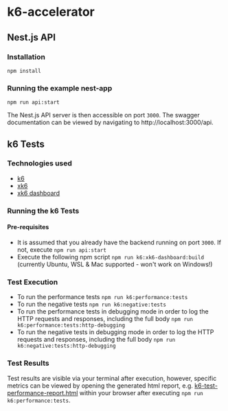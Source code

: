 # k6-accelerator

## Nest.js API

### Installation

`npm install`

### Running the example nest-app

`npm run api:start`

The Nest.js API server is then accessible on port `3000`. The swagger documentation can be viewed by navigating to http://localhost:3000/api.

## k6 Tests

### Technologies used
- [k6](https://k6.io/docs/)
- [xk6](https://github.com/grafana/xk6)
- [xk6 dashboard](https://github.com/grafana/xk6-dashboard)

### Running the k6 Tests

#### Pre-requisites

- It is assumed that you already have the backend running on port `3000`. If not, execute `npm run api:start`
- Execute the following npm script `npm run k6:xk6-dashboard:build` (currently Ubuntu, WSL & Mac supported - won't work on Windows!)

### Test Execution

- To run the performance tests `npm run k6:performance:tests`
- To run the negative tests `npm run k6:negative:tests`
- To run the performance tests in debugging mode in order to log the HTTP requests and responses, including the full body `npm run k6:performance:tests:http-debugging`
- To run the negative tests in debugging mode in order to log the HTTP requests and responses, including the full body `npm run k6:negative:tests:http-debugging`

### Test Results
Test results are visible via your terminal after execution, however, specific metrics can be viewed by opening the generated html report, e.g. [k6-test-performance-report.html](./k6/k6-performance-test-report.html) within your browser after executing `npm run k6:performance:tests`.
